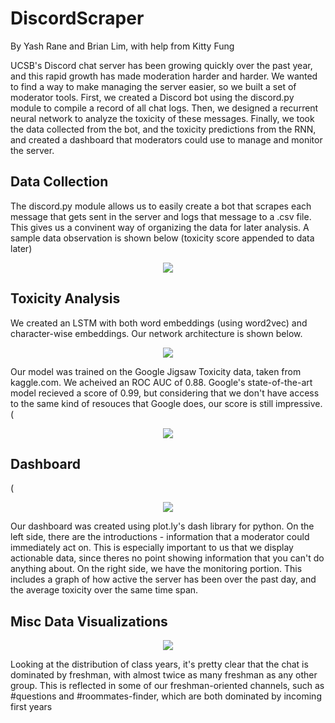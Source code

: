 # DiscordScraper
By Yash Rane and Brian Lim, with help from Kitty Fung

UCSB's Discord chat server has been growing quickly over the past year, and this rapid growth has made moderation harder and harder. We wanted to find a way to make managing the server easier, so we built a set of moderator tools.
First, we created a Discord bot using the discord.py module to compile a record of all chat logs. Then, we designed a recurrent neural network to analyze the toxicity of these messages. Finally, we took the data collected from the bot, and the toxicity predictions from the RNN, and created a dashboard that moderators could use to manage and monitor the server.

## Data Collection
The discord.py module allows us to easily create a bot that scrapes each message that gets sent in the server and logs that message to a .csv file. This gives us a convinent way of organizing the data for later analysis. A sample data observation is shown below (toxicity score appended to data later)
<p align="center">
<img src="https://raw.githubusercontent.com/yashrane/DiscordScraper/master/img/data_obs.PNG">
</p>


## Toxicity Analysis
We created an LSTM with both word embeddings (using word2vec) and character-wise embeddings. Our network architecture is shown below.
<p align="center">
<img src="https://raw.githubusercontent.com/yashrane/DiscordScraper/master/img/architecture.PNG">
</p>

Our model was trained on the Google Jigsaw Toxicity data, taken from kaggle.com. We acheived an ROC AUC of 0.88. Google's state-of-the-art model recieved a score of 0.99, but considering that we don't have access to the same kind of resouces that Google does, our score is still impressive.
(<p align="center">
<img src="https://raw.githubusercontent.com/yashrane/DiscordScraper/master/img/ROC.PNG">
</p>


## Dashboard
(<p align="center">
<img src="https://raw.githubusercontent.com/yashrane/DiscordScraper/master/img/dashboard.PNG">
</p>

Our dashboard was created using plot.ly's dash library for python. On the left side, there are the introductions - information that a moderator could immediately act on. This is especially important to us that we display actionable data, since theres no point showing information that you can't do anything about. On the right side, we have the monitoring portion. This includes a graph of how active the server has been over the past day, and the average toxicity over the same time span.

## Misc Data Visualizations
<p align="center">
<img src="https://raw.githubusercontent.com/yashrane/DiscordScraper/master/img/Years.png">
</p>

Looking at the distribution of class years, it's pretty clear that the chat is dominated by freshman, with almost twice as many freshman as any other group. This is reflected in some of our freshman-oriented channels, such as #questions and #roommates-finder, which are both dominated by incoming first years

